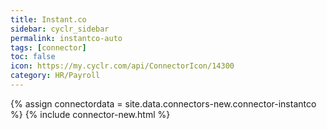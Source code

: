 ```yaml
---
title: Instant.co
sidebar: cyclr_sidebar
permalink: instantco-auto
tags: [connector]
toc: false
icon: https://my.cyclr.com/api/ConnectorIcon/14300
category: HR/Payroll
---
```

{% assign connectordata = site.data.connectors-new.connector-instantco %}
{% include connector-new.html %}	